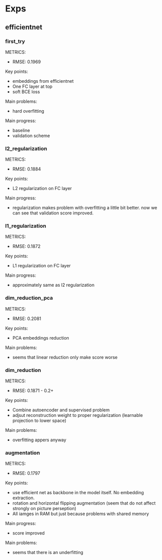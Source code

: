 # Exps

## efficientnet

### first_try
METRICS:
- RMSE: 0.1969

Key points:
- embeddings from efficientnet
- One FC layer at top
- soft BCE loss 

Main problems:
- hard overfitting

Main progress:
- baseline
- validation scheme

### l2_regularization
METRICS:
- RMSE: 0.1884

Key points:
- L2 regularization on FC layer

Main progress:
- regularization makes problem with overfitting a little bit better. now we can see that validation score improved.

### l1_regularization
METRICS:
- RMSE: 0.1872

Key points:
- L1 regularization on FC layer

Main progress:
- approximately same as l2 regularization


### dim_reduction_pca
METRICS:
- RMSE: 0.2081

Key points:
- PCA embeddings reduction

Main problems:
- seems that linear reduction only make score worse

### dim_reduction
METRICS:
- RMSE: 0.1871 - 0.2+

Key points:
- Combine autoencoder and supervised problem
- adjsut reconstruction weight to proper regularization (learnable projection to lower space)

Main problems:
- overfitting appers anyway


### augmentation
METRICS:
- RMSE: 0.1797

Key points:
- use efficient net as backbone in the model itself. No embedding extraction.
- rotation and horizontal flipping augmentation (seem that do not affect strongly on picture perseption)
- All iamges in RAM but just because problems with shared memory

Main progress:
- score improved

Main problems:
- seems that there is an underfitting

